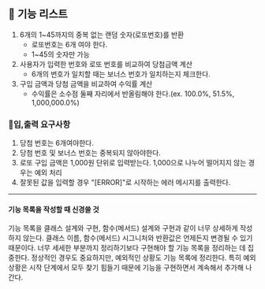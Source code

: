 ## 🚀 기능 리스트

1. 6개의 1~45까지의 중복 없는 랜덤 숫자(로또번호)를 반환
   * 로또번호는 6개 여야 한다.
   * 1~45의 숫자만 가능
2. 사용자가 입력한 번호와 로또 번호를 비교하여 당첨금액 계산
   * 6개의 번호가 일치할 때는 보너스 번호가 일치하는지 체크한다.
3. 구입 금액과 당첨 금액을 비교하여 수익률 계산 
   * 수익률은 소수점 둘째 자리에서 반올림해야 한다.(ex. 100.0%, 51.5%, 1,000,000.0%)

### 🚨입,출력 요구사항

1. 당첨 번호는 6개여야한다.
2. 당첨 번호 및 보너스 번호는 중복되지 않아야한다.
3. 로또 구입 금액은 1,000원 단위로 입력받는다. 1,000으로 나누어 떨어지지 않는 경우는 예외 처리
4. 잘못된 값을 입력할 경우 "[ERROR]"로 시작하는 에러 메시지를 출력한다.

---

#### 기능 목록을 작성할 때 신경쓸 것

기능 목록을 클래스 설계와 구현, 함수(메서드) 설계와 구현과 같이 너무 상세하게 작성하지 않는다. 클래스 이름, 함수(메서드) 시그니처와 반환값은 언제든지 변경될 수 있기 때문이다.
너무 세세한 부분까지 정리하기보다 구현해야 할 기능 목록을 정리하는 데 집중한다. 
정상적인 경우도 중요하지만, 예외적인 상황도 기능 목록에 정리한다. 특히 예외 상황은 시작 단계에서 모두 찾기 힘들기 때문에 기능을 구현하면서 계속해서 추가해 나간다.

